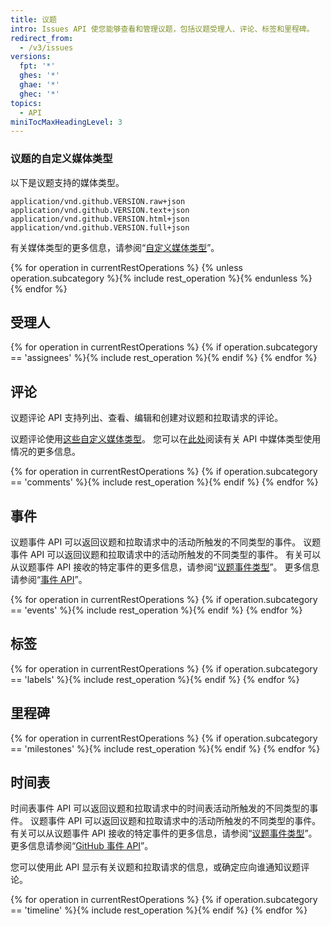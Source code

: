 ```yaml
---
title: 议题
intro: Issues API 使您能够查看和管理议题，包括议题受理人、评论、标签和里程碑。
redirect_from:
  - /v3/issues
versions:
  fpt: '*'
  ghes: '*'
  ghae: '*'
  ghec: '*'
topics:
  - API
miniTocMaxHeadingLevel: 3
---
```


### 议题的自定义媒体类型

以下是议题支持的媒体类型。

    application/vnd.github.VERSION.raw+json
    application/vnd.github.VERSION.text+json
    application/vnd.github.VERSION.html+json
    application/vnd.github.VERSION.full+json

有关媒体类型的更多信息，请参阅“[自定义媒体类型](/rest/overview/media-types)”。

{% for operation in currentRestOperations %}
  {% unless operation.subcategory %}{% include rest_operation %}{% endunless %}
{% endfor %}

## 受理人

{% for operation in currentRestOperations %}
  {% if operation.subcategory == 'assignees' %}{% include rest_operation %}{% endif %}
{% endfor %}

## 评论

议题评论 API 支持列出、查看、编辑和创建对议题和拉取请求的评论。

议题评论使用[这些自定义媒体类型](#custom-media-types)。 您可以在[此处](/rest/overview/media-types)阅读有关 API 中媒体类型使用情况的更多信息。

{% for operation in currentRestOperations %}
  {% if operation.subcategory == 'comments' %}{% include rest_operation %}{% endif %}
{% endfor %}

## 事件

议题事件 API 可以返回议题和拉取请求中的活动所触发的不同类型的事件。 议题事件 API 可以返回议题和拉取请求中的活动所触发的不同类型的事件。 有关可以从议题事件 API 接收的特定事件的更多信息，请参阅“[议题事件类型](/developers/webhooks-and-events/issue-event-types)”。 更多信息请参阅“[事件 API](/developers/webhooks-and-events/github-event-types)”。

{% for operation in currentRestOperations %}
  {% if operation.subcategory == 'events' %}{% include rest_operation %}{% endif %}
{% endfor %}

## 标签

{% for operation in currentRestOperations %}
  {% if operation.subcategory == 'labels' %}{% include rest_operation %}{% endif %}
{% endfor %}

## 里程碑

{% for operation in currentRestOperations %}
  {% if operation.subcategory == 'milestones' %}{% include rest_operation %}{% endif %}
{% endfor %}

## 时间表

时间表事件 API 可以返回议题和拉取请求中的时间表活动所触发的不同类型的事件。 议题事件 API 可以返回议题和拉取请求中的活动所触发的不同类型的事件。 有关可以从议题事件 API 接收的特定事件的更多信息，请参阅“[议题事件类型](/developers/webhooks-and-events/issue-event-types)”。 更多信息请参阅“[GitHub 事件 API](/developers/webhooks-and-events/github-event-types)”。

您可以使用此 API 显示有关议题和拉取请求的信息，或确定应向谁通知议题评论。

{% for operation in currentRestOperations %}
  {% if operation.subcategory == 'timeline' %}{% include rest_operation %}{% endif %}
{% endfor %}
